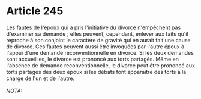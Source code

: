 # Article 245

Les fautes de l'époux qui a pris l'initiative du divorce n'empêchent pas d'examiner sa demande ; elles peuvent, cependant, enlever aux faits qu'il reproche à son conjoint le caractère de gravité qui en aurait fait une cause de divorce.   Ces fautes peuvent aussi être invoquées par l'autre époux à l'appui d'une demande reconventionnelle en divorce. Si les deux demandes sont accueillies, le divorce est prononcé aux torts partagés.   Même en l'absence de demande reconventionnelle, le divorce peut être prononcé aux torts partagés des deux époux si les débats font apparaître des torts à la charge de l'un et de l'autre.<br/><br/><i>NOTA:</i>
